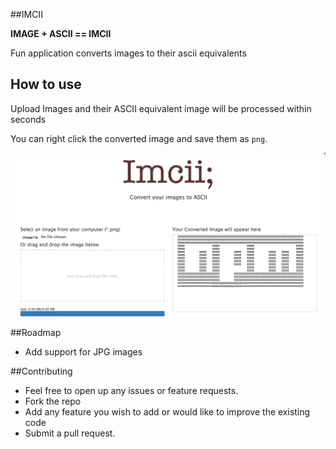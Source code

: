 ##IMCII

**IMAGE + ASCII == IMCII**

Fun application converts images to their ascii equivalents


## How to use
Upload Images and their ASCII equivalent image will be processed within seconds

You can right click the converted image and save them as `png`.

![imcii screenshot](/public/images/screenshot.png?raw=true "IMCII Screenshot")


##Roadmap

* Add support for JPG images

##Contributing

* Feel free to open up any issues or feature requests.
* Fork the repo
* Add any feature you wish to add or would like to improve the existing code
* Submit a pull request.
